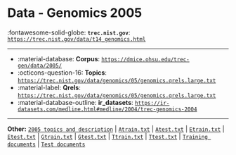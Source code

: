 # Data - Genomics 2005 

:fontawesome-solid-globe: **`trec.nist.gov`**: [`https://trec.nist.gov/data/t14_genomics.html`](https://trec.nist.gov/data/t14_genomics.html)

---

- :material-database: **Corpus**: [`https://dmice.ohsu.edu/trec-gen/data/2005/`](https://dmice.ohsu.edu/trec-gen/data/2005/)
- :octicons-question-16: **Topics**: [`https://trec.nist.gov/data/genomics/05/genomics.qrels.large.txt`](https://trec.nist.gov/data/genomics/05/genomics.qrels.large.txt)
- :material-label: **Qrels**: [`https://trec.nist.gov/data/genomics/05/genomics.qrels.large.txt`](https://trec.nist.gov/data/genomics/05/genomics.qrels.large.txt)
- :material-database-outline: **ir_datasets**: [`https://ir-datasets.com/medline.html#medline/2004/trec-genomics-2004`](https://ir-datasets.com/medline.html#medline/2004/trec-genomics-2004)


---

**Other:** [`2005 topics and description`]() | [`Atrain.txt`](https://trec.nist.gov/data/genomics/05/Atrain.txt) | [`Atest.txt`](https://trec.nist.gov/data/genomics/05/Atest.txt) | [`Etrain.txt`](https://trec.nist.gov/data/genomics/05/Etrain.txt) | [`Etest.txt`](https://trec.nist.gov/data/genomics/05/Etest.txt) | [`Gtrain.txt`](https://trec.nist.gov/data/genomics/05/Gtrain.txt) | [`Gtest.txt`](https://trec.nist.gov/data/genomics/05/Gtest.txt) | [`Ttrain.txt`](https://trec.nist.gov/data/genomics/05/Ttrain.txt) | [`Ttest.txt`](https://trec.nist.gov/data/genomics/05/Ttest.txt) | [`Training documents`](https://trec.nist.gov/data/genomics/05/train.crosswalk.txt) | [`Test documents`](https://trec.nist.gov/data/genomics/05/test.crosswalk.txt)
